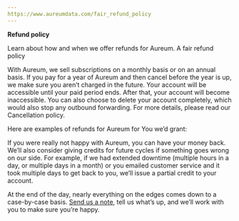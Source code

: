```yaml
---
https://www.aureumdata.com/fair_refund_policy
---
```



**Refund policy**

Learn about how and when we offer refunds for Aureum.
A fair refund policy

With Aureum, we sell subscriptions on a monthly basis or on an annual basis. If you pay for a year of Aureum and then cancel before the year is up, we make sure you aren’t charged in the future. Your account will be accessible until your paid period ends. After that, your account will become inaccessible. You can also choose to delete your account completely, which would also stop any outbound forwarding. For more details, please read our Cancellation policy.

Here are examples of refunds for Aureum for You we’d grant:

If you were really not happy with Aureum, you can have your money back.
We’ll also consider giving credits for future cycles if something goes wrong on our side. For example, if we had extended downtime (multiple hours in a day, or multiple days in a month) or you emailed customer service and it took multiple days to get back to you, we’ll issue a partial credit to your account.

At the end of the day, nearly everything on the edges comes down to a case-by-case basis. [Send us a note]({{support@hutsonlabs.freshdesk.com}}), tell us what’s up, and we’ll work with you to make sure you’re happy.